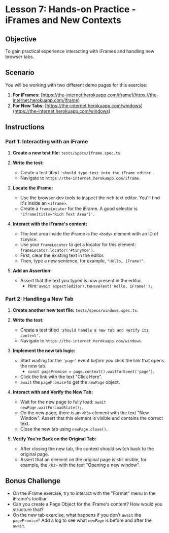 # Lesson 7: Hands-on Practice - iFrames and New Contexts

## Objective

To gain practical experience interacting with iFrames and handling new browser tabs.

## Scenario

You will be working with two different demo pages for this exercise:
1.  **For iFrames:** [https://the-internet.herokuapp.com/iframe](https://the-internet.herokuapp.com/iframe)
2.  **For New Tabs:** [https://the-internet.herokuapp.com/windows](https://the-internet.herokuapp.com/windows)

## Instructions

### Part 1: Interacting with an iFrame

1.  **Create a new test file:** `tests/specs/iframe.spec.ts`.

2.  **Write the test:**
    -   Create a test titled `'should type text into the iFrame editor'`.
    -   Navigate to `https://the-internet.herokuapp.com/iframe`.

3.  **Locate the iFrame:**
    -   Use the browser dev tools to inspect the rich text editor. You'll find it's inside an `<iframe>`.
    -   Create a `frameLocator` for the iFrame. A good selector is `'iframe[title="Rich Text Area"]'`.

4.  **Interact with the iFrame's content:**
    -   The text area inside the iFrame is the `<body>` element with an ID of `tinymce`.
    -   Use your `frameLocator` to get a locator for this element: `frameLocator.locator('#tinymce')`.
    -   First, clear the existing text in the editor.
    -   Then, type a new sentence, for example, `"Hello, iFrame!"`.

5.  **Add an Assertion:**
    -   Assert that the text you typed is now present in the editor.
        -   *Hint:* `await expect(editor).toHaveText('Hello, iFrame!');`

### Part 2: Handling a New Tab

1.  **Create another new test file:** `tests/specs/windows.spec.ts`.

2.  **Write the test:**
    -   Create a test titled `'should handle a new tab and verify its content'`.
    -   Navigate to `https://the-internet.herokuapp.com/windows`.

3.  **Implement the new tab logic:**
    -   Start waiting for the `'page'` event *before* you click the link that opens the new tab.
        -   `const pagePromise = page.context().waitForEvent('page');`
    -   Click the link with the text "Click Here".
    -   `await` the `pagePromise` to get the `newPage` object.

4.  **Interact with and Verify the New Tab:**
    -   Wait for the new page to fully load: `await newPage.waitForLoadState();`.
    -   On the new page, there is an `<h3>` element with the text "New Window". Assert that this element is visible and contains the correct text.
    -   Close the new tab using `newPage.close()`.

5.  **Verify You're Back on the Original Tab:**
    -   After closing the new tab, the context should switch back to the original page.
    -   Assert that an element on the original page is still visible, for example, the `<h3>` with the text "Opening a new window".

## Bonus Challenge

-   On the iFrame exercise, try to interact with the "Format" menu in the iFrame's toolbar.
-   Can you create a Page Object for the iFrame's content? How would you structure that?
-   On the new tab exercise, what happens if you don't `await` the `pagePromise`? Add a log to see what `newPage` is before and after the `await`.